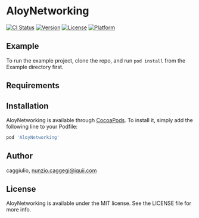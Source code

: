# AloyNetworking

[![CI Status](https://img.shields.io/travis/caggiulio/AloyNetworking.svg?style=flat)](https://travis-ci.org/caggiulio/AloyNetworking)
[![Version](https://img.shields.io/cocoapods/v/AloyNetworking.svg?style=flat)](https://cocoapods.org/pods/AloyNetworking)
[![License](https://img.shields.io/cocoapods/l/AloyNetworking.svg?style=flat)](https://cocoapods.org/pods/AloyNetworking)
[![Platform](https://img.shields.io/cocoapods/p/AloyNetworking.svg?style=flat)](https://cocoapods.org/pods/AloyNetworking)

## Example

To run the example project, clone the repo, and run `pod install` from the Example directory first.

## Requirements

## Installation

AloyNetworking is available through [CocoaPods](https://cocoapods.org). To install
it, simply add the following line to your Podfile:

```ruby
pod 'AloyNetworking'
```

## Author

caggiulio, nunzio.caggegi@iquii.com

## License

AloyNetworking is available under the MIT license. See the LICENSE file for more info.

